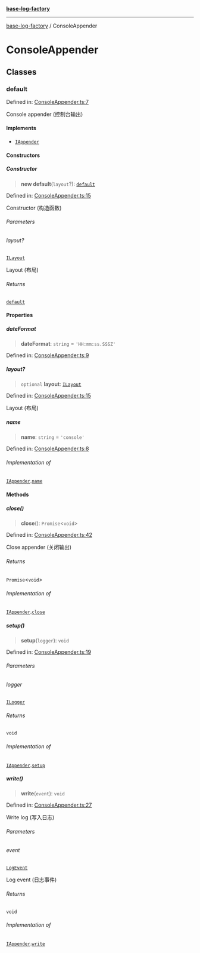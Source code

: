 [**base-log-factory**](index.md)

***

[base-log-factory](index.md) / ConsoleAppender

# ConsoleAppender

## Classes

### default

Defined in: [ConsoleAppender.ts:7](https://github.com/fengxinming/log-base/blob/531de42a0f94da12b314d5f0d519bbe6bce7c154/packages/base-log-factory/src/ConsoleAppender.ts#L7)

Console appender (控制台输出)

#### Implements

- [`IAppender`](typings.md#iappender)

#### Constructors

##### Constructor

> **new default**(`layout`?): [`default`](#default)

Defined in: [ConsoleAppender.ts:15](https://github.com/fengxinming/log-base/blob/531de42a0f94da12b314d5f0d519bbe6bce7c154/packages/base-log-factory/src/ConsoleAppender.ts#L15)

Constructor (构造函数)

###### Parameters

###### layout?

[`ILayout`](typings.md#ilayout)

Layout (布局)

###### Returns

[`default`](#default)

#### Properties

##### dateFormat

> **dateFormat**: `string` = `'HH:mm:ss.SSSZ'`

Defined in: [ConsoleAppender.ts:9](https://github.com/fengxinming/log-base/blob/531de42a0f94da12b314d5f0d519bbe6bce7c154/packages/base-log-factory/src/ConsoleAppender.ts#L9)

##### layout?

> `optional` **layout**: [`ILayout`](typings.md#ilayout)

Defined in: [ConsoleAppender.ts:15](https://github.com/fengxinming/log-base/blob/531de42a0f94da12b314d5f0d519bbe6bce7c154/packages/base-log-factory/src/ConsoleAppender.ts#L15)

Layout (布局)

##### name

> **name**: `string` = `'console'`

Defined in: [ConsoleAppender.ts:8](https://github.com/fengxinming/log-base/blob/531de42a0f94da12b314d5f0d519bbe6bce7c154/packages/base-log-factory/src/ConsoleAppender.ts#L8)

###### Implementation of

[`IAppender`](typings.md#iappender).[`name`](typings.md#iappender#name)

#### Methods

##### close()

> **close**(): `Promise`\<`void`\>

Defined in: [ConsoleAppender.ts:42](https://github.com/fengxinming/log-base/blob/531de42a0f94da12b314d5f0d519bbe6bce7c154/packages/base-log-factory/src/ConsoleAppender.ts#L42)

Close appender (关闭输出)

###### Returns

`Promise`\<`void`\>

###### Implementation of

[`IAppender`](typings.md#iappender).[`close`](typings.md#iappender#close)

##### setup()

> **setup**(`logger`): `void`

Defined in: [ConsoleAppender.ts:19](https://github.com/fengxinming/log-base/blob/531de42a0f94da12b314d5f0d519bbe6bce7c154/packages/base-log-factory/src/ConsoleAppender.ts#L19)

###### Parameters

###### logger

[`ILogger`](typings.md#ilogger)

###### Returns

`void`

###### Implementation of

[`IAppender`](typings.md#iappender).[`setup`](typings.md#iappender#setup)

##### write()

> **write**(`event`): `void`

Defined in: [ConsoleAppender.ts:27](https://github.com/fengxinming/log-base/blob/531de42a0f94da12b314d5f0d519bbe6bce7c154/packages/base-log-factory/src/ConsoleAppender.ts#L27)

Write log (写入日志)

###### Parameters

###### event

[`LogEvent`](typings.md#logevent)

Log event (日志事件)

###### Returns

`void`

###### Implementation of

[`IAppender`](typings.md#iappender).[`write`](typings.md#iappender#write)
